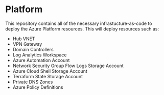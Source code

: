 # Platform
This repository contains all of the necessary infrastucture-as-code to deploy the Azure Platform resources. This will deploy resources such as:
- Hub VNET
- VPN Gateway
- Domain Controllers
- Log Analytics Workspace
- Azure Automation Account
- Network Security Group Flow Logs Storage Account
- Azure Cloud Shell Storage Account
- Terraform State Storage Account
- Private DNS Zones
- Azure Policy Definitions
